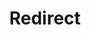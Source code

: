 ﻿---
layout: src/layouts/Redirect.astro
title: Redirect
redirect: https://octopus.com/docs/packaging-applications/package-repositories/guides/container-registries/docker-hub
pubDate:  2023-01-01
navSearch: false
navSitemap: false
navMenu: false
---
